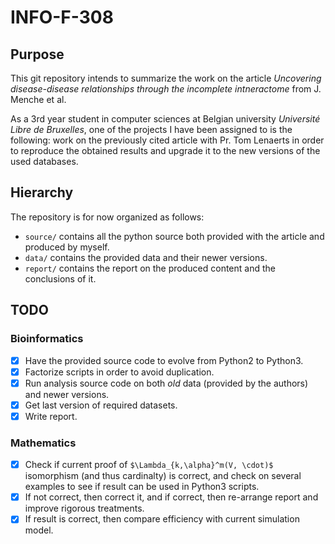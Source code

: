 # INFO-F-308

## Purpose

This git repository intends to summarize the work on the article *Uncovering disease-disease relationships
through the incomplete intneractome* from J. Menche et al.

As a 3rd year student in computer sciences at Belgian university *Université Libre de Bruxelles*, one of the
projects I have been assigned to is the following: work on the previously cited article with Pr. Tom Lenaerts
in order to reproduce the obtained results and upgrade it to the new versions of the used databases.

## Hierarchy

The repository is for now organized as follows:

+ `source/` contains all the python source both provided with the article and produced by myself.
+ `data/` contains the provided data and their newer versions.
+ `report/` contains the report on the produced content and the conclusions of it.

## TODO

### Bioinformatics

+ [x] Have the provided source code to evolve from Python2 to Python3.
+ [x] Factorize scripts in order to avoid duplication.
+ [x] Run analysis source code on both *old* data (provided by the authors) and newer versions.
+ [x] Get last version of required datasets.
+ [x] Write report.

### Mathematics

+ [x] Check if current proof of `$\Lambda_{k,\alpha}^m(V, \cdot)$` isomorphism (and thus cardinalty) is correct, and check
on several examples to see if result can be used in Python3 scripts.
+ [x] If not correct, then correct it, and if correct, then re-arrange report and improve rigorous treatments.
+ [x] If result is correct, then compare efficiency with current simulation model.
